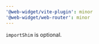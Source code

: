 ```yaml
---
'@web-widget/vite-plugin': minor
'@web-widget/web-router': minor
---
```


`importShim` is optional.
